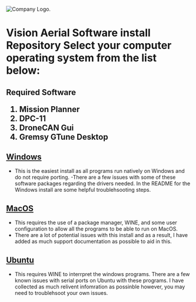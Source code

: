 ![Company Logo.](/assets/VA-Logo.jpeg)

<h1> Vision Aerial Software install Repository 
Select your computer operating system from the list below:
</h1>
<h2>
Required Software

1. Mission Planner
2. DPC-11
3. DroneCAN Gui
4. Gremsy GTune Desktop
</h2>

## [Windows](/README_WINDOWS.md) 
- This is the easiest install as all programs run natively on Windows and do not require porting.
-There are a few issues with some of these software packages regarding the drivers needed. In the README for the Windows install are some helpful troublehsooting steps. 
    
## [MacOS](/README_MACOS.md) 
- This requires the use of a package manager, WINE, and some user configuration to allow all the programs to be able to run on MacOS.
- There are a lot of potential issues with this install and as a result, I have added as much support documentation as possible to aid in this. 
## [Ubuntu](/README_UBUNTU.md)
- This requires WINE to interrpret the windows programs. There are a few known issues with serial ports on Ubuntu with these programs. I have collected as much relivent infomration as possinble however, you may need to troublehsoot your own issues. 